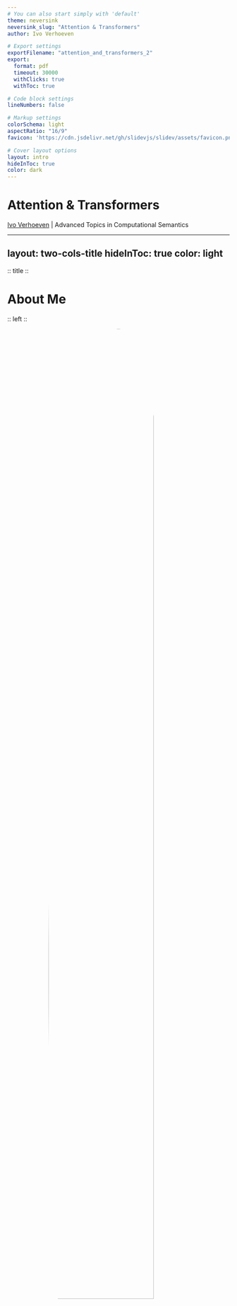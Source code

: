 ```yaml
---
# You can also start simply with 'default'
theme: neversink
neversink_slug: "Attention & Transformers"
author: Ivo Verhoeven

# Export settings
exportFilename: "attention_and_transformers_2"
export:
  format: pdf
  timeout: 30000
  withClicks: true
  withToc: true

# Code block settings
lineNumbers: false

# Markup settings
colorSchema: light
aspectRatio: "16/9"
favicon: 'https://cdn.jsdelivr.net/gh/slidevjs/slidev/assets/favicon.png'

# Cover layout options
layout: intro
hideInToc: true
color: dark
---
```


# Attention & Transformers

[Ivo Verhoeven](mailto:i.o.verhoeven@uva.nl) | Advanced Topics in Computational Semantics

<!-- Presentation slides for developers -->

---
layout: two-cols-title
hideInToc: true
color: light
---

:: title ::

# About Me

:: left ::

<figure style="display: flex; justify-content: center;height: 100%">
  <img src="./figures/about_me.jpg" style="position: relative;overflow: hidden;border-radius: 100%;width: 75%;">
</figure>

:: right ::

<div class="ns-c-tight">

- 2017 - 2020: BSc. Liberal Arts & Sciences

<br>

- 2020 – 2022: MSc. AI at University of Amsterdam

  - Thesis on meta-learning, morphology and NMT

  - Took ATCS in 2021

<br>

- 2022 - ???: PhD at ILLC

  - Misinformation detection and generalisation with Katia Shutova

</div>

---
layout: two-cols-title
title: "Vaswani et al. - Paper"
hideInToc: true
color: light
columns: is-6
align: l-lt-lb
---

:: title ::

# Vaswani et al.: Attention is All You Need

:: left ::

- Introduces the Transformer architecture in late 2017
  	- Google Brain/Google Research collab

<v-click>

- Paper currently has **169 248** citations

    - Or **~64 citations a day**

</v-click>

<v-click>

- Number of citations is only accelerating

<figure>
  <img src="./figures/vaswani_et_al_citations_rate.svg">
</figure>

</v-click>

<v-click>

- Most cited paper ever has **233 829** citations
  ```
  Lowry et al. (1951) Protein measurement with
  the folin phenol reagent.
  ```

</v-click>

:: right ::


```
Vaswani et al. (2017). Attention is all you need. Advances in
neural information processing systems, 30.
```

<figure>
  <img src="./figures/vaswani_paper.png">
</figure>

---
layout: two-cols-title
title: "Vaswani et al. - Effect"
hideInToc: true
color: light
columns: is-6
align: l-lt-lt
---

:: title ::

# Vaswani et al.: Attention is All You Need

:: left ::

- It's hard to think of an AI area that hasn't been affected by the Transformer
  <div class="ns-c-tight">
  <v-click>

  - **NLP:** Transformer > RNN
    - Seq-to-seq: what it was designed for
    - Classification: encoder-only transformers
    - Generation: decoder-only transformers
  </v-click>

  <v-click>

  - **CV:** ViT > CNN
  - **Multi-modal:** Transformer > different architectures
  - **Speech:** Transformer > CNN
  - **Graphs:** Transformer/Attention > GCN

  </v-click>
  </div>

:: right ::

<figure>
  <img src="./figures/transformer_affected_areas.png" style="width:70%;display: block;margin-left: auto;margin-right: auto;">
</figure>
```
Islam, et al. (2023). A Comprehensive Survey on Applications of
Transformers for Deep Learning Tasks. arXiv:2306.07303.
```

---
layout: side-title
color: dark
hideInToc: true
side: l
titlewidth: is-4
align: rm-mt
---

:: title ::

# The Transformer

:: content ::

<figure>
  <img src="./figures/transformer_svg.svg">
</figure>

---
hideInToc: true
layout: two-cols-title
color: light
columns: is-6
align: l-lt-lt
---

:: title ::

# Breaking the Transformer into modules

:: left ::

<div class="ns-c-tight">
<v-click>

4. Output
    - <span class="bg-teal-100 text-black p-0.5 pl-2 pr-2 m-0 rounded">Softmax</span>
    - <span class="bg-violet-100 text-black p-0.5 pl-2 pr-2 m-0 rounded">Linear</span>

</v-click>
</div>

<div class="ns-c-tight">
<v-click>

3. Attention Blocks
    - <span class="bg-orange-100 text-black p-0.5 pl-2 pr-2 m-0 rounded">Multi-head Attention</span>
    - <span class="bg-lime-100 text-black p-0.5 pl-2 pr-2 m-0 rounded">Add & Norm</span>
    - <span class="bg-blue-100 text-black p-0.5 pl-2 pr-2 m-0 rounded">Feed Forward</span>

</v-click>
</div>

<div class="ns-c-tight">
<v-click>

2. Embedding
    - <span class="bg-red-100 text-black p-0.5 pl-2 pr-2 m-0 rounded">Token Embedding</span>
    - <span class="bg-green-100 text-black p-0.5 pl-2 pr-2 m-0 rounded">Positional Encoding</span>

</v-click>
</div>

<div class="ns-c-tight">
<v-click>

1. Tokenization
    - (Not pictured)

</v-click>
</div>

:: right ::

<figure>
  <img src="./figures/transformer_all_chapters.svg" style="width:100%;display: block;margin-left: auto;margin-right: auto;">
</figure>

---
layout: two-cols-title
color: light
columns: is-6
align: l-lt-lt
hideInToc: true
---

:: title ::

# Breaking the Transformer into modules

:: left ::

<div class="ns-c-tight">

4. ~~Output~~
    - <s><span class="bg-teal-100 text-black p-0.5 pl-2 pr-2 m-0 rounded">Softmax</span></s>
    - <s><span class="bg-violet-100 text-black p-0.5 pl-2 pr-2 m-0 rounded">Linear</span></s>

</div>

<div class="ns-c-tight">

3. Attention Blocks
    - <span class="bg-orange-100 text-black p-0.5 pl-2 pr-2 m-0 rounded">Multi-head Attention</span>
    - <span class="bg-lime-100 text-black p-0.5 pl-2 pr-2 m-0 rounded">Add & Norm</span>
    - <span class="bg-blue-100 text-black p-0.5 pl-2 pr-2 m-0 rounded">Feed Forward</span>

</div>

<div class="ns-c-tight">

2. Embedding
    - <s><span class="bg-red-100 text-black p-0.5 pl-2 pr-2 m-0 rounded">Token Embedding</span></s>
    - <span class="bg-green-100 text-black p-0.5 pl-2 pr-2 m-0 rounded">Positional Encoding</span>

</div>

<div class="ns-c-tight">

1. Tokenization
    - (Not pictured)

</div>

:: right ::

<figure>
  <img src="./figures/transformer_all_chapters.svg" style="width:100%;display: block;margin-left: auto;margin-right: auto;">
</figure>

---
layout: two-cols-title
hideInToc: true
color: light
columns: is-6
align: l-lt-lt
---
:: title ::
# Table of Contents

:: left ::

<div class="ns-c-tight">
<Toc />
</div>

:: right ::

<figure>
  <img src="./figures/transformer_svg.svg" style="width:100%;display: block;margin-left: auto;margin-right: auto;">
</figure>

---
layout: section
color: dark
---

# Encoders & Decoders

Text comes in, text goes out

---
title: "The Transformer - GIF"
hideInToc: true
layout: full
color: white
---

<a href="https://3.bp.blogspot.com/-aZ3zvPiCoXM/WaiKQO7KRnI/AAAAAAAAB_8/7a1CYjp40nUg4lKpW7covGZJQAySxlg8QCLcBGAs/s640/transform20fps.gif">
<img src="https://3.bp.blogspot.com/-aZ3zvPiCoXM/WaiKQO7KRnI/AAAAAAAAB_8/7a1CYjp40nUg4lKpW7covGZJQAySxlg8QCLcBGAs/s640/transform20fps.gif" style="width:55%;display: block;margin-left: auto;margin-right: auto;" alt="GIF of the transformer in action">
</a>
```
Jakob Uszkoreit (August 31, 2017). Transformer: A Novel Neural Network Architecture for Language  Understanding.
https://research.google/blog/transformer-a-novel-neural-network-architecture-for-language-understanding/
```

---
title: "Attention Blocks"
color: dark
layout: section
columns: is-6
align: l-lt-lt
---

# Attention Blocks

What makes the Transformer what it is --- and where it came from

---
layout: default
color: light
---

## <span class="bg-orange-100 text-black p-0.5 pl-2 pr-2 m-0 rounded">Multi-head Attention</span>

$$ {1|3|all}
\begin{aligned}
\nabla \cdot \vec{E} &= \frac{\rho}{\varepsilon_0} \\
\nabla \cdot \vec{B} &= 0 \\
\nabla \times \vec{E} &= -\frac{\partial\vec{B}}{\partial t} \\
\nabla \times \vec{B} &= \mu_0\vec{J} + \mu_0\varepsilon_0\frac{\partial\vec{E}}{\partial t}
\end{aligned}
$$

---
layout: default
color: light
---

### Definition & Properties

##### <span class="bg-orange-100 text-black p-0.5 pl-2 pr-2 m-0 rounded">Multi-head Attention</span>

---
layout: default
color: light
---

### Non-Transformer Examples
##### <span class="bg-orange-100 text-black p-0.5 pl-2 pr-2 m-0 rounded">Multi-head Attention</span>

---
layout: default
color: light
---

### Attention in Transformers
##### <span class="bg-orange-100 text-black p-0.5 pl-2 pr-2 m-0 rounded">Multi-head Attention</span>

---
layout: default
color: light
---

### Multi-head Attention
##### <span class="bg-orange-100 text-black p-0.5 pl-2 pr-2 m-0 rounded">Multi-head Attention</span>

---
layout: default
color: light
---

## <span class="bg-lime-100 text-black p-0.5 pl-2 pr-2 m-0 rounded">Add & Norm</span>


---
layout: default
color: light
---

### Residual Connections
##### <span class="bg-lime-100 text-black p-0.5 pl-2 pr-2 m-0 rounded">Add & Norm</span>

---
layout: two-cols-title
color: light
columns: is-6
align: l-lt-lt
---

:: title ::

### LayerNorm
##### <span class="bg-lime-100 text-black p-0.5 pl-2 pr-2 m-0 rounded">Add & Norm</span>

::left::

These are the equations

::right::

$$
\begin{aligned}
\mathbf{X}_{l}~~=~~&\mathtt{LayerNorm}( \\
&~~\mathbf{X}_{l-1}+\texttt{SubLayer}\left(\mathbf{X}_{l-1}\right) \\
&)
\end{aligned}
$$

---
layout: default
color: light
---

## <span class="bg-blue-100 text-black p-0.5 pl-2 pr-2 m-0 rounded">Feed Forward</span>

---
layout: section
title: "Embedding"
color: dark
columns: is-6
align: l-lt-lt
---

# Embedding

---
layout: default
color: light
---

## <span class="bg-green-100 text-black p-0.5 pl-2 pr-2 m-0 rounded">Position Encoding</span>

---
layout: section
color: dark
columns: is-6
align: l-lt-lt
---

# Tokenization

---
layout: section
color: dark
columns: is-6
align: l-lt-lt
---

# Training Transformers

---
layout: "end"
hideInToc: true
---

# The End
